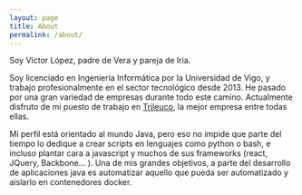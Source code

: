 ```yaml
---
layout: page
title: About
permalink: /about/
---
```


Soy Víctor López, padre de Vera y pareja de Iria. 


Soy licenciado en Ingeniería Informática por la Universidad de Vigo, y trabajo
profesionalmente en el sector tecnológico desde 2013. He pasado por una gran
variedad de empresas durante todo este camino. Actualmente disfruto de mi puesto
de trabajo en [Trileuco](https://trileucosolutions.com/), la mejor empresa entre
todas ellas.

Mi perfil está orientado al mundo Java, pero eso no impide que parte del tiempo
lo dedique a crear scripts en lenguajes como python o bash, e incluso plantar
cara a javascript y muchos de sus frameworks (react, JQuery, Backbone... ). 
Una de mis grandes objetivos, a parte del desarrollo de aplicaciones java es 
automatizar aquello que pueda ser automatizado y aislarlo en contenedores docker. 
